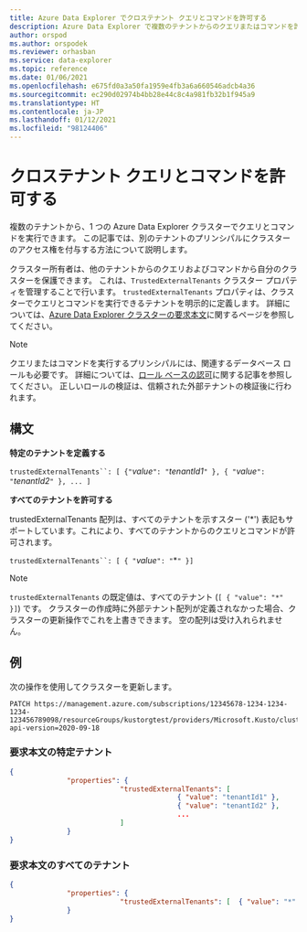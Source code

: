 ```yaml
---
title: Azure Data Explorer でクロステナント クエリとコマンドを許可する
description: Azure Data Explorer で複数のテナントからのクエリまたはコマンドを許可する方法について説明します。
author: orspod
ms.author: orspodek
ms.reviewer: orhasban
ms.service: data-explorer
ms.topic: reference
ms.date: 01/06/2021
ms.openlocfilehash: e675fd0a3a50fa1959e4fb3a6a660546adcb4a36
ms.sourcegitcommit: ec290d02974b4bb28e44c8c4a981fb32b1f945a9
ms.translationtype: HT
ms.contentlocale: ja-JP
ms.lasthandoff: 01/12/2021
ms.locfileid: "98124406"
---
```

# <a name="allow-cross-tenant-queries-and-commands"></a>クロステナント クエリとコマンドを許可する 

複数のテナントから、1 つの Azure Data Explorer クラスターでクエリとコマンドを実行できます。 この記事では、別のテナントのプリンシパルにクラスターのアクセス権を付与する方法について説明します。

クラスター所有者は、他のテナントからのクエリおよびコマンドから自分のクラスターを保護できます。 これは、`TrustedExternalTenants` クラスター プロパティを管理することで行います。 `trustedExternalTenants` プロパティは、クラスターでクエリとコマンドを実行できるテナントを明示的に定義します。 詳細については、[Azure Data Explorer クラスターの要求本文](/rest/api/azurerekusto/clusters/createorupdate#request-body)に関するページを参照してください。

> [!NOTE]
> クエリまたはコマンドを実行するプリンシパルには、関連するデータベース ロールも必要です。 詳細については、[ロール ベースの認可](./kusto/management/access-control/role-based-authorization.md)に関する記事を参照してください。 正しいロールの検証は、信頼された外部テナントの検証後に行われます。

## <a name="syntax"></a>構文

**特定のテナントを定義する**

`trustedExternalTenants``: [ {"`*value*`": "`*tenantId1*`" }, { "`*value*`": "`*tenantId2*`" }, ... ]`

**すべてのテナントを許可する**

trustedExternalTenants 配列は、すべてのテナントを示すスター ('*') 表記もサポートしています。これにより、すべてのテナントからのクエリとコマンドが許可されます。 

`trustedExternalTenants``: [ { "`*value*`": "`*`" }]`

> [!NOTE]
> `trustedExternalTenants` の既定値は、すべてのテナント (`[ { "value": "*" }]`) です。 クラスターの作成時に外部テナント配列が定義されなかった場合、クラスターの更新操作でこれを上書きできます。 空の配列は受け入れられません。

## <a name="example"></a>例

次の操作を使用してクラスターを更新します。

```http
PATCH https://management.azure.com/subscriptions/12345678-1234-1234-1234-123456789098/resourceGroups/kustorgtest/providers/Microsoft.Kusto/clusters/kustoclustertest?api-version=2020-09-18
```

### <a name="request-body-specific-tenants"></a>要求本文の特定テナント

```json
{
              "properties": { 
                           "trustedExternalTenants": [
                                         { "value": "tenantId1" }, 
                                         { "value": "tenantId2" }, 
                                         ...
                           ]
              }
}
```

### <a name="request-body-all-tenants"></a>要求本文のすべてのテナント

```json
{
              "properties": { 
                           "trustedExternalTenants": [  { "value": "*" }  ]
              }
}

```
